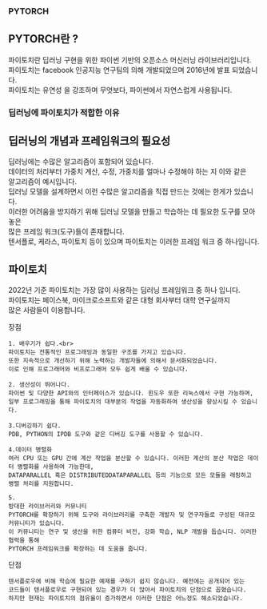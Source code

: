### PYTORCH
## PYTORCH란 ?

파이토치란 딥러닝 구현을 위한 파이썬 기반의 오픈소스 머신러닝 라이브러리입니다.<br>
파이토치는 facebook 인공지능 연구팀의 의해 개발되었으며 2016년에 발표 되었습니다.<br>
파이토치는 유연성 을 강조하며 무엇보다, 파이썬에서 자연스럽게 사용됩니다.<br>

### 딥러닝에 파이토치가 적합한 이유

## 딥러닝의 개념과 프레임워크의 필요성
딥러닝에는 수많은 알고리즘이 포함되어 있습니다.<br>
데이터의 처리부터 가중치 계산, 수정, 가중치를 얼마나 수정해야 하는 지 이와 같은 <br>
알고리즘이 예시입니다.<br>
딥러닝 모델을 설계하면서 이런 수많은 알고리즘을 직접 만드는 것에는 한게가 있습니다.<br>
이러한 어려움을 방지하기 위해 딥러닝 모델을 만들고 학습하는 데 필요한 도구를 모아놓은<br>
많은 프레임 워크(도구)들이 존재합니다.<br>
텐서플로, 케라스, 파이토치 등이 있으며 파이토치는 이러한 프레임 워크 중 하나입니다.<br>
## 파이토치
2022년 기준 파이토치는 가장 많이 사용하는 딥러닝 프레임워크 중 하나 입니다.<br>
파이토치는 페이스북, 마이크로소프트와 같은 대형 회사부터 대학 연구실까지<br>
많은 사람들이 이용합니다.<br>

장점
```
1. 배우기가 쉽다.<br>
파이토치는 전통적인 프로그래밍과 동일한 구조를 가지고 있습니다.
또한 지속적으로 개선하기 위해 노력하는 개발자들에 의해서 문서화되었습니다.
이로 인해 프로그래머와 비프로그래머 모두 쉽게 배울 수 있습니다.

2. 생산성이 뛰어나다.
파이썬 및 다양한 API와의 인터페이스가 있습니다. 윈도우 또한 리눅스에서 구현 가능하며,
일부 프로그래밍을 통해 파이토치의 대부분의 작업을 자동화하여 생산성을 향상시킬 수 있습니다.

3.디버깅하기 쉽다.
PDB, PYTHON의 IPDB 도구와 같은 디버깅 도구를 사용할 수 있습니다. 

4.데이터 병렬화
여러 CPU 또는 GPU 간에 계산 작업을 분산할 수 있습니다. 이러한 계산의 분산 작업은 데이터 병렬화를 사용하여 가능한데, 
DATAPARALLEL 혹은 DISTRIBUTEDDATAPARALLEL 등의 기능으로 모든 모듈을 래핑하고 병렬 처리를 지원합니다.

5.
방대한 라이브러리와 커뮤니티
PYTORCH를 확장하기 위해 도구와 라이브러리를 구축한 개발자 및 연구자들로 구성된 대규모 커뮤니티가 있습니다. 
이 커뮤니티는 연구 및 생산을 위한 컴퓨터 비전, 강화 학습, NLP 개발을 돕습니다. 이러한 협력을 통해
PYTORCH 프레임워크를 확장하는 데 도움을 줍니다.
```

단점
```
텐서플로우에 비해 학습에 필요한 예제를 구하기 쉽지 않습니다. 예전에는 공개되어 있는
코드들이 텐서플로우로 구현되어 있는 경우가 더 많아서 파이토치의 단점으로 꼽혔습니다.
하지만 현재는 파이토치의 점유율이 증가하면서 이러한 단점은 어느정도 해소되었습니다.
```
